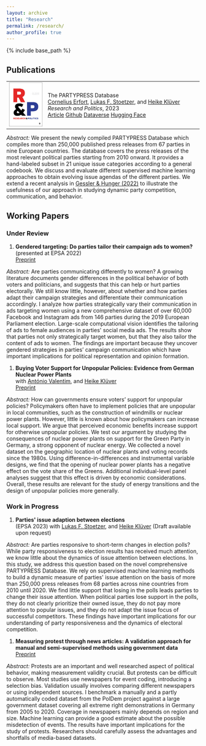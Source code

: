 ```yaml
---
layout: archive
title: "Research"
permalink: /research/
author_profile: true
---
```


{% include base_path %}

## Publications

<table style="border:none">
<tr>
<td width="20%" style="border:none">
  <img src="/files/57369_RAP.jpg" href="https://doi.org/10.1177/20531680231183512">

</td>
  <td style="border:none">
    The PARTYPRESS Database <br>
    <ins>Cornelius Erfort</ins>, <a href="https://www.lukas-stoetzer.org">Lukas F. Stoetzer</a>, and <a href="http://www.heike-kluever.com">Heike Klüver</a> <br>
<i>Research and Politics</i>, 2023 <br>
     <a href="https://doi.org/10.1177/20531680231183512" class="btn btn-sm z-depth-0" role="button" rel="external nofollow noopener" target="_blank">Article</a>
                                        <a href="https://github.com/cornelius-erfort/partypress" class="btn btn-sm z-depth-0" role="button" rel="external nofollow noopener" target="_blank">Github</a>
                                        <a href="https://doi.org/10.7910/DVN/OINX7Q" class="btn btn-sm z-depth-0" role="button" rel="external nofollow noopener" target="_blank">Dataverse</a>
                                        <a href="https://huggingface.co/partypress/partypress-multilingual" class="btn btn-sm z-depth-0" role="button" rel="external nofollow noopener" target="_blank">Hugging Face</a>
</td>
</tr>
</table>
                     

*Abstract:* We present the newly compiled PARTYPRESS Database which compiles more than 250,000 published press releases from 67 parties in nine European countries. The database covers the press releases of the most relevant political parties starting from 2010 onward. It provides a hand-labeled subset in 21 unique issue categories according to a general codebook. We discuss and evaluate different supervised machine learning approaches to obtain evolving issue agendas of the different parties. We extend a recent analysis in [Gessler & Hunger (2022)](https://doi.org/10.1017/psrm.2021.64) to illustrate the usefulness of our approach in studying dynamic party competition, communication, and behavior.

## Working Papers

### Under Review

1. **Gendered targeting: Do parties tailor their campaign ads to women?** <br>(presented at EPSA 2022) <br> <a href="https://osf.io/5vs9b/" class="btn btn-sm z-depth-0" role="button" rel="external nofollow noopener" target="_blank">Preprint</a>

*Abstract:* Are parties communicating differently to women? A growing literature documents gender differences in the political behavior of both voters and politicians, and suggests that this can help or hurt parties electorally. We still know little, however, about whether and how parties adapt their campaign strategies and differentiate their communication accordingly. I analyze how parties strategically vary their communication in ads targeting women using a new comprehensive dataset of over 60,000 Facebook and Instagram ads from 146 parties during the 2019 European Parliament election. Large-scale computational vision identifies the tailoring of ads to female audiences in parties' social media ads. The results show that parties not only strategically target women, but that they also tailor the content of ads to women. The findings are important because they uncover gendered strategies in parties’ campaign communication which have important implications for political representation and opinion formation.

1. **Buying Voter Support for Unpopular Policies: Evidence from German Nuclear Power Plants** <br>with [António Valentim](https://antoniovalentim.github.io), and [Heike Klüver](http://heike-kluever.com/) <br> <a href="https://osf.io/jnarh/" class="btn btn-sm z-depth-0" role="button" rel="external nofollow noopener" target="_blank">Preprint</a>

*Abstract:* How can governments ensure voters’ support for unpopular policies? Policymakers often have to implement policies that are unpopular in local communities, such as the construction of windmills or nuclear power plants. However, little is known about how policymakers can increase local support. We argue that perceived economic benefits increase support for otherwise unpopular policies. We test our argument by studying the consequences of nuclear power plants on support for the Green Party in Germany, a strong opponent of nuclear energy. We collected a novel dataset on the geographic location of nuclear plants and voting records since the 1980s. Using difference-in-differences and instrumental variable designs, we find that the opening of nuclear power plants has a negative effect on the vote share of the Greens. Additional individual-level panel analyses suggest that this effect is driven by economic considerations. Overall, these results are relevant for the study of energy transitions and the design of unpopular policies more generally.

### Work in Progress

1. **Parties' issue adaption between elections**<br> (EPSA 2023) with [Lukas F. Stoetzer](http://lukas-stoetzer.org/), and [Heike Klüver](http://heike-kluever.com/)
(Draft available upon request)

*Abstract:* Are parties responsive to short-term changes in election polls? While party responsiveness to election results has received much attention, we know little about the dynamics of issue attention between elections. In this study, we address this question based on the novel comprehensive PARTYPRESS Database. We rely on supervised machine learning methods to build a dynamic measure of parties' issue attention on the basis of more than 250,000 press releases from 68 parties across nine countries from 2010 until 2020. We find little support that losing in the polls leads parties to change their issue attention. When political parties lose support in the polls, they do not clearly prioritize their owned issue, they do not pay more attention to popular issues, and they do not adapt the issue focus of successful competitors. These findings have important implications for our understanding of party responsiveness and the dynamics of electoral competition.

1. **Measuring protest through news articles: A validation approach for manual and semi-supervised methods using government data**  <br> <a href="https://osf.io/g9t8y/" class="btn btn-sm z-depth-0" role="button" rel="external nofollow noopener" target="_blank">Preprint</a>

*Abstract:* Protests are an important and well researched aspect of political behavior, making measurement validity crucial. But protests can be difficult to observe. Most studies use newspapers for event coding, introducing a selection bias. Validation usually involves comparing different newspapers or using independent sources. I benchmark a manually and a partly automatically coded dataset from the PolDem project against a large government dataset covering all extreme right demonstrations in Germany from 2005 to 2020. Coverage in newspapers mainly depends on region and size. Machine learning can provide a good estimate about the possible misdetection of events. The results have important implications for the study of protests. Researchers should carefully assess the advantages and shortfalls of media-based datasets.
